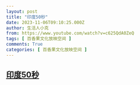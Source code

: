 ```yaml
---
layout: post
title: "印度50秒"
date: 2023-11-06T09:10:25.000Z
author: 生活人小克
from: https://www.youtube.com/watch?v=c625QdA0ZeQ
tags: [ 百香果文化放映空间 ]
comments: True
categories: [ 百香果文化放映空间 ]
---
```

<!--1699261825000-->
[印度50秒](https://www.youtube.com/watch?v=c625QdA0ZeQ)
------

<div>

</div>
